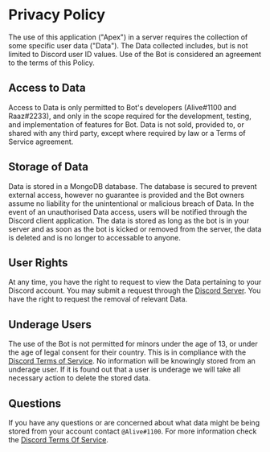 # Privacy Policy

The use of this application ("Apex") in a server requires the collection of some specific user data ("Data"). The Data collected includes, but is not limited to Discord user ID values. Use of the Bot is considered an agreement to the terms of this Policy. 

## Access to Data

Access to Data is only permitted to Bot's developers (Alive#1100 and Raaz#2233), and only in the scope required for the development, testing, and implementation of features for Bot. Data is not sold, provided to, or shared with any third party, except where required by law or a Terms of Service agreement.

## Storage of Data

Data is stored in a MongoDB database. The database is secured to prevent external access, however no guarantee is provided and the Bot owners assume no liability for the unintentional or malicious breach of Data. In the event of an unauthorised Data access, users will be notified through the Discord client application. The data is stored as long as the bot is in your server and as soon as the bot is kicked or removed from the server, the data is deleted and is no longer to accessable to anyone.

## User Rights

At any time, you have the right to request to view the Data pertaining to your Discord account. You may submit a request through the [Discord Server](https://apexbot.xyz). You have the right to request the removal of relevant Data.

## Underage Users

The use of the Bot is not permitted for minors under the age of 13, or under the age of legal consent for their country. This is in compliance with the [Discord Terms of Service](https://discord.com/terms). No information will be knowingly stored from an underage user. If it is found out that a user is underage we will take all necessary action to delete the stored data.

## Questions

If you have any questions or are concerned about what data might be being stored from your account contact `@Alive#1100`. For more information check the [Discord Terms Of Service](https://discord.com/terms).
